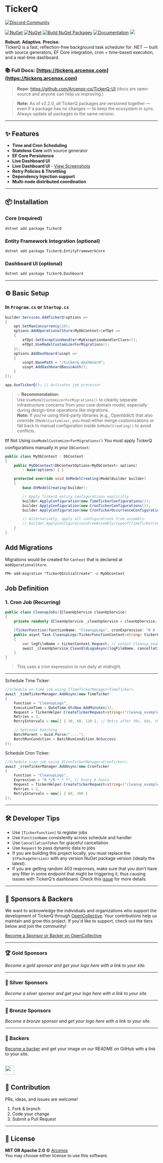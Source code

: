 # TickerQ


[![Discord Community](https://img.shields.io/badge/Discord-TickerQ-5865F2?logo=discord&logoColor=white&style=for-the-badge)](https://discord.gg/ZJemWvp9MK)


[![NuGet](https://img.shields.io/nuget/dt/tickerq.svg)](https://www.nuget.org/packages/tickerq) 
[![NuGet](https://img.shields.io/nuget/v/tickerq.svg)](https://www.nuget.org/packages/tickerq)
[![Build NuGet Packages](https://github.com/Arcenox-co/TickerQ/actions/workflows/build.yml/badge.svg?branch=main)](https://github.com/Arcenox-co/TickerQ/actions/workflows/build.yml)
[![Documentation](https://img.shields.io/badge/docs%20-official%20web-blue)](https://tickerq.arcenox.com)
[![](https://opencollective.com/tickerq/tiers/badge.svg)](https://opencollective.com/tickerq)


**Robust. Adaptive. Precise.**  
TickerQ is a fast, reflection-free background task scheduler for .NET — built with source generators, EF Core integration, cron + time-based execution, and a real-time dashboard.

### 📚 Full Docs: [https://tickerq.arcenox.com](https://tickerq.arcenox.com)
> **Repo:** https://github.com/Arcenox-co/TickerQ-UI (docs are open-source and anyone can help us improving.)

> **Note:**
As of v2.2.0, all TickerQ packages are versioned together — even if a package has no changes — to keep the ecosystem in sync. Always update all packages to the same version.

---

## ✨ Features

- **Time and Cron Scheduling**
- **Stateless Core** with source generator
- **EF Core Persistence**
- **Live Dashboard UI**
- **Live Dashboard UI** - [View Screenshots](https://tickerq.arcenox.com/intro/dashboard-overview.html)
- **Retry Policies & Throttling**
- **Dependency Injection support**
- **Multi-node distributed coordination**
---

## 📦 Installation

### Core (required)
```bash
dotnet add package TickerQ
```

### Entity Framework Integration (optional)
```bash
dotnet add package TickerQ.EntityFrameworkCore
```

### Dashboard UI (optional)
```bash
dotnet add package TickerQ.Dashboard
```

---

## ⚙️ Basic Setup

### In `Program.cs` or `Startup.cs`

```csharp
builder.Services.AddTickerQ(options =>
{
    opt.SetMaxConcurrency(10);
    options.AddOperationalStore<MyDbContext>(efOpt => 
    {
        efOpt.SetExceptionHandler<MyExceptionHandlerClass>();
        efOpt.UseModelCustomizerForMigrations();
    });
    options.AddDashboard(uiopt =>                                                
    {
        uiopt.BasePath = "/tickerq-dashboard"; 
        uiopt.AddDashboardBasicAuth();
    }
});

app.UseTickerQ(); // Activates job processor
```
> 💡 **Recommendation:**  
Use `UseModelCustomizerForMigrations()` to cleanly separate infrastructure concerns from your core domain model, especially during design-time operations like migrations.  
**Note:** If you're using third-party libraries (e.g., OpenIddict) that also override `IModelCustomizer`, you must either merge customizations or fall back to manual configuration inside `OnModelCreating()` to avoid conflicts.


❗️If Not Using `UseModelCustomizerForMigrations()` You must apply TickerQ configurations manually in your `DbContext`:

```csharp
public class MyDbContext : DbContext
{
    public MyDbContext(DbContextOptions<MyDbContext> options)
        : base(options) { }

    protected override void OnModelCreating(ModelBuilder builder)
    {
        base.OnModelCreating(builder);

        // Apply TickerQ entity configurations explicitly
        builder.ApplyConfiguration(new TimeTickerConfigurations());
        builder.ApplyConfiguration(new CronTickerConfigurations());
        builder.ApplyConfiguration(new CronTickerOccurrenceConfigurations());

        // Alternatively, apply all configurations from assembly:
        // builder.ApplyConfigurationsFromAssembly(typeof(TimeTickerConfigurations).Assembly);
    }
}
```

## Add Migrations

Migrations would be created for `Context` that is declared at `AddOperationalStore`.

```PM
PM> add-migration "TickerQInitialCreate" -c MyDbContext
```

##  Job Definition

### 1. **Cron Job (Recurring)**

```csharp
public class CleanupJobs(ICleanUpService cleanUpService)
{
    private readonly ICleanUpService _cleanUpService = cleanUpService;

    [TickerFunction(functionName: "CleanupLogs", cronExpression: "0 0 * * *" )]
    public asynt Task CleanupLogs(TickerFunctionContext<string> tickerContext, CancellationToken cancellationToken)
    {
        var logFileName = tickerContext.Request; // output cleanup_example_file.txt
        await _cleanUpService.CleanOldLogsAsync(logFileName, cancellationToken);
    }
}
```

> This uses a cron expression to run daily at midnight.

---

Schedule Time Ticker:

```csharp
//Schedule on-time job using ITimeTickerManager<TimeTicker>.
await _timeTickerManager.AddAsync(new TimeTicker
{
    Function = "CleanupLogs",
    ExecutionTime = DateTime.UtcNow.AddMinutes(1),
    Request = TickerHelper.CreateTickerRequest<string>("cleanup_example_file.txt"),
    Retries = 3,
    RetryIntervals = new[] { 30, 60, 120 }, // Retry after 30s, 60s, then 2min

    // Optional batching
    BatchParent = Guid.Parse("...."),
    BatchRunCondition = BatchRunCondition.OnSuccess
});
```
Schedule Cron Ticker:

```csharp
//Schedule cron job using ICronTickerManager<CronTicker>.
await _cronTickerManager.AddAsync(new CronTicker
{
    Function = "CleanupLogs",
    Expression = "0 */6 * * *", // Every 6 hours
    Request = TickerHelper.CreateTickerRequest<string>("cleanup_example_file.txt"),
    Retries = 2,
    RetryIntervals = new[] { 60, 300 }
});
```

---

## 🛠️ Developer Tips

- Use `[TickerFunction]` to register jobs
- Use `FunctionName` consistently across schedule and handler
- Use `CancellationToken` for graceful cancellation
- Use `Request` to pass dynamic data to jobs
- If you are building this project locally, you must replace the `$(PackageVersion)` with any version NuGet package version (ideally the latest).
- If you are getting random 403 responses, make sure that you don't have any filter in some endpoint that might be triggering it, thus causing issues with TickerQ's dashboard. Check this [issue](https://github.com/Arcenox-co/TickerQ/issues/155#issuecomment-3175214745) for more details.
---

## 💖 Sponsors & Backers

We want to acknowledge the individuals and organizations who support the development of TickerQ through [OpenCollective](https://opencollective.com/tickerq). Your contributions help us maintain and grow this project. If you'd like to support, check out the tiers below and join the community!


[Become a Sponsor or Backer on OpenCollective](https://opencollective.com/tickerq)

---

### 🏆 Gold Sponsors
*Become a gold sponsor and get your logo here with a link to your site.*

---

### 🥈 Silver Sponsors
*Become a silver sponsor and get your logo here with a link to your site.*

---

### 🥉 Bronze Sponsors
*Become a bronze sponsor and get your logo here with a link to your site.*

---

### 🙌 Backers
[Become a backer](https://opencollective.com/tickerq#backer) and get your image on our README on GitHub with a link to your site.

<a href="https://opencollective.com/tickerq/backer/0/website?requireActive=false" target="_blank"><img width="30" src="https://opencollective.com/tickerq/backer/0/avatar.svg?requireActive=false"></a>
---

## 🤝 Contribution

PRs, ideas, and issues are welcome!

1. Fork & branch
2. Code your change
3. Submit a Pull Request

---

## 📄 License

**MIT OR Apache 2.0** © [Arcenox](https://arcenox.com)  
You may choose either license to use this software.
